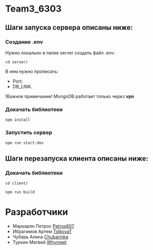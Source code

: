 # Team3_6303

## Шаги запуска сервера описаны ниже:

### Создание .env 
Нужно локально в папке server создать файл .env:

``` console
cd server/
```

В нем нужно прописать:
- Port;
- DB_LINK.

!Важное примечание!
MongoDB работает только через <b>vpn</b>


### Докачать библиотеки
``` console
npm install
```

### Запустить сервер
``` console
npm run start:dev
```

## Шаги перезапуска клиента описаны ниже:

### Докачать библиотеки

``` console
cd client/
```

``` console
npm run build
```

# Разработчики
* Маркарян Петрос [Petros607](https://github.com/Petros607)
* Ибрагимов Артем [TolkovaT](https://github.com/TolkovaT)
* Чубарь Алина [Chubarinka](https://github.com/Chubarinka)
* Туркин Матвей [Whymeet](https://github.com/Whymeet)
